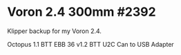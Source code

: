# Voron 2.4 300mm #2392
Klipper backup for my Voron 2.4.

Octopus 1.1
BTT EBB 36 v1.2
BTT U2C Can to USB Adapter